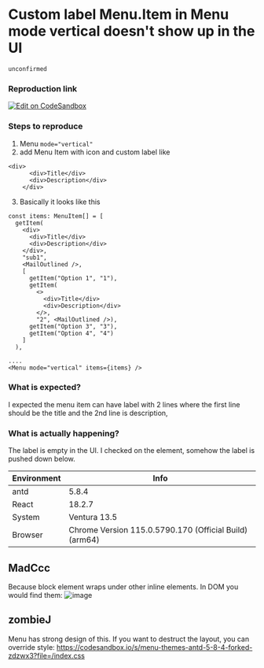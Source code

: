 # Custom label Menu.Item in Menu mode vertical doesn't show up in the UI

`unconfirmed`

### Reproduction link

[![Edit on CodeSandbox](https://codesandbox.io/static/img/play-codesandbox.svg)](https://codesandbox.io/s/menu-themes-antd-5-8-4-forked-4s9ypt?file=/demo.tsx)

### Steps to reproduce

1. Menu `mode="vertical"`
2. add Menu Item with icon and custom label like

```
<div>
      <div>Title</div>
      <div>Description</div>
    </div>
```

3. Basically it looks like this

```
const items: MenuItem[] = [
  getItem(
    <div>
      <div>Title</div>
      <div>Description</div>
    </div>,
    "sub1",
    <MailOutlined />,
    [
      getItem("Option 1", "1"),
      getItem(
        <>
          <div>Title</div>
          <div>Description</div>
        </>,
        "2", <MailOutlined />),
      getItem("Option 3", "3"),
      getItem("Option 4", "4")
    ]
  ),

....
<Menu mode="vertical" items={items} />
```

### What is expected?

I expected the menu item can have label with 2 lines where the first line should be the title and the 2nd line is description,

### What is actually happening?

The label is empty in the UI. I checked on the element, somehow the label is pushed down below.

| Environment | Info                                                   |
| ----------- | ------------------------------------------------------ |
| antd        | 5.8.4                                                  |
| React       | 18.2.7                                                 |
| System      | Ventura 13.5                                           |
| Browser     | Chrome Version 115.0.5790.170 (Official Build) (arm64) |

<!-- generated by ant-design-issue-helper. DO NOT REMOVE -->

## MadCcc

Because block element wraps under other inline elements. In DOM you would find them:
![image](https://github.com/ant-design/ant-design/assets/27722486/00eb4e9c-a5bb-4e9a-9343-4263c5b14ec1)

## zombieJ

Menu has strong design of this. If you want to destruct the layout, you can override style: https://codesandbox.io/s/menu-themes-antd-5-8-4-forked-zdzwx3?file=/index.css
